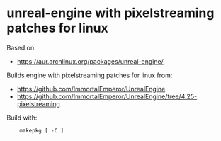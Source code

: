 unreal-engine with pixelstreaming patches for linux
===================================================

Based on:

* https://aur.archlinux.org/packages/unreal-engine/

Builds engine with pixelstreaming patches for linux from:

* https://github.com/ImmortalEmperor/UnrealEngine
* https://github.com/ImmortalEmperor/UnrealEngine/tree/4.25-pixelstreaming

Build with:

        makepkg [ -C ]
